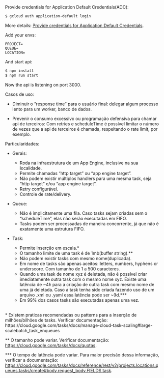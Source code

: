 Provide credentials for Application Default Credentials(ADC):

```bash
$ gcloud auth application-default login
```

More details: [Provide credentials for Application Default Credentials](https://cloud.google.com/docs/authentication/provide-credentials-adc).

Add your envs:
```.dotenv
PROJECT=
QUEUE=
LOCATION=
```

And start api:
```bash
$ npm install
$ npm run start
```

Now the api is listening on port 3000.


Casos de uso:

- Diminuir o “response time” para o usuário final: delegar algum processo lento para um worker, banco de dados.

- Prevenir o consumo excessivo ou programação defensiva para chamar api de terceiros: Com retries e scheduleTime é possível limitar o número de vezes que a api de terceiros é chamada, respeitando o rate limit, por exemplo.

Particularidades:

- Gerais:
    - Roda na infraestrutura de um App Engine, inclusive na sua localidade.
    - Permite chamadas “http target” ou “app engine target”.
    - Não podem existir múltiplos handlers para uma mesma task, seja  “http target” e/ou “app engine target”.
    - Retry configurável.
    - Controle de rate/delivery.

- Queue:
    - Não é implicitamente uma fila. Caso tasks sejam criadas sem o “scheduleTime”, elas não serão executadas em FIFO.
    - Tasks podem ser processadas de maneira concorrente, já que não é exatamente uma estrutura FIFO.

- Task:
    - Permite inserção em escala.*
    - O tamanho limite de uma task é de 1mb(buffer string).**
    - Não podem existir tasks com mesmo nome(duplicada).
    - Em nome de tasks são apenas aceitos: letters, numbers, hyphens or underscore. Com tamanho de 1 a 500 caracteres.
    - Quando uma task de nome xyz é deletada, não é possível criar imediatamente outra task com o mesmo nome xyz. Existe uma latência de ~4h para a criação de outra task com mesmo nome de uma já deletada. Caso a task tenha sido criada fazendo uso de um arquivo .xml ou .yaml essa latência pode ser ~9d.***
    - Em 99% dos casos tasks são executadas apenas uma vez.

<br>
* Existem praticas recomendadas ou patterns para a inserção de milhões/bilhões de tasks. Verificar documentação: https://cloud.google.com/tasks/docs/manage-cloud-task-scaling#large-scalebatch_task_enqueues

** O tamanho pode variar. Verificar documentação: https://cloud.google.com/tasks/docs/quotas.

*** O tempo de latência pode variar. Para maior precisão dessa informação, verificar a documentação: https://cloud.google.com/tasks/docs/reference/rest/v2/projects.locations.queues.tasks/create#body.request_body.FIELDS.task.
